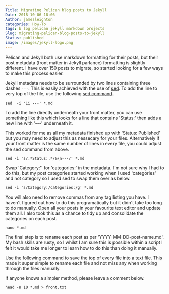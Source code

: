 ```yaml
---
Title: Migrating Pelican blog posts to Jekyll
Date: 2018-10-06 18:06
Author: jamesleighton
categories: How-To
tags: b log pelican jekyll markdown projects
Slug: migrating-pelican-blog-posts-to-jekyll
Status: published
image: /images/jekyll-logo.png
---
```

Pelican and Jekyll both use markdown formatting for their posts, but their post metadata (front matter in Jekyll parlance) formatting is slightly different. I have over 150 posts to migrate, so started looking for a few ways to make this process easier.

Jekyll metadata needs to be surrounded by two lines containing three dashes `---`. This is easily achieved with the use of [sed](https://www.cyberciti.biz/faq/how-to-use-sed-to-find-and-replace-text-in-files-in-linux-unix-shell/). To add the line to very top of the file, use the following [sed command](https://unix.stackexchange.com/a/269758).

```shell
sed  -i '1i ---' *.md
```

To add the line directly underneath your front matter, you can use something like this which looks for a line that contains 'Status:' then adds a new line with '---' underneath it.

This worked for me as all my metadata finished up with 'Status: Published' but you may need to adjust this as nessecary for your files. Alternatively if your front matter is the same number of lines in every file, you could adjust the sed command from above.

```shell
sed -i 's/.*Status:.*/&\n---/' *.md
```

Swap 'Category:'' for 'categories:' in the metadata. I'm not sure why I had to do this, but my post categories started working when I used 'categories' and not category so I used sed to swap them over as below.

```shell
sed -i 's/Category:/categories:/g' *.md
```

You will also need to remove commas from any tag listing you have. I haven't figured out how to do this programatically but it didn't take too long to do manually. Open all your posts in your favourite text editor and update them all. I also took this as a chance to tidy up and consolidate the categories on each post.

```shell
nano *.md
```

The final step is to rename each post as per 'YYYY-MM-DD-post-name.md'. My bash skills are rusty, so I whilst I am sure this is possible within a script I felt it would take me longer to learn how to do this than doing it manually.

Use the following command to save the top of every file into a text file. This made it super simple to rename each file and not miss any when working through the files manually.

If anyone knows a simpler method, please leave a comment below.

```shell
head -n 10 *.md > front.txt
```
